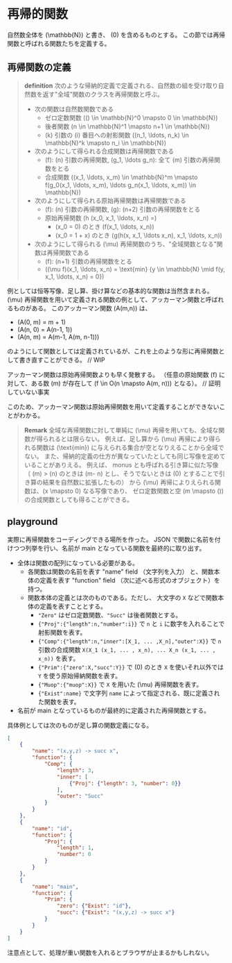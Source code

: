 # 再帰的関数
自然数全体を \(\mathbb{N}\) と書き、 \(0\) を含めるものとする。
この節では再帰関数と呼ばれる関数たちを定義する。

## 再帰関数の定義

> **definition**
> 次のような帰納的定義で定義される、自然数の組を受け取り自然数を返す"全域"関数のクラスを再帰関数と呼ぶ。
> - 次の関数は自然数関数である
>   - ゼロ定数関数 \(() \in \mathbb{N}^0 \mapsto 0 \in \mathbb{N}\)
>   - 後者関数 \(n \in \mathbb{N}^1 \mapsto n+1 \in \mathbb{N}\)
>   - \(k\) 引数の \(i\) 番目への射影関数 \((n_1, \ldots, n_k) \in \mathbb{N}^k \mapsto n_i \in \mathbb{N}\)
> - 次のようにして得られる合成関数は再帰関数である
>   - \(f\): \(n\) 引数の再帰関数, \(g_1, \ldots g_n\): 全て \(m\) 引数の再帰関数をとる
>   - 合成関数 \((x_1, \ldots, x_m) \in \mathbb{N}^m \mapsto f(g_0(x_1, \ldots, x_m), \ldots g_n(x_1, \ldots, x_m)) \in \mathbb{N}\)
> - 次のようにして得られる原始再帰関数は再帰関数である
>   - \(f\): \(n\) 引数の再帰関数, \(g\): \(n+2\) 引数の再帰関数をとる
>   - 原始再帰関数 \(h (x_0, x_1, \ldots, x_n) =\)
>       - \(x_0 = 0\) のとき \(f(x_1, \ldots, x_n)\)
>       - \(x_0 = 1 + x\) のとき \(g(h(x, x_1, \ldots x_n), x_1, \ldots, x_n)\)
> - 次のようにして得られる \(\mu\) 再帰関数のうち、"全域関数となる"関数は再帰関数である
>   - \(f\): \(n+1\) 引数の再帰関数をとる
>   - \((\mu f)(x_1, \ldots, x_n) = \text{min} \{y \in \mathbb{N} \mid f(y, x_1, \ldots, x_n) = 0\}\)

例としては恒等写像、足し算、掛け算などの基本的な関数は当然含まれる。
\(\mu\) 再帰関数を用いて定義される関数の例として、アッカーマン関数と呼ばれるものがある。
このアッカーマン関数 \(A(m,n)\) は、

- \(A(0, m) = m + 1\)
- \(A(n, 0) = A(n-1, 1)\)
- \(A(n, m) = A(m-1, A(m, n-1))\)

のようにして関数としては定義されているが、これを上のような形に再帰関数として書き直すことができる。
// WIP

アッカーマン関数は原始再帰関数よりも早く発散する。
（任意の原始関数 \(f\) に対して、ある数 \(m\) が存在して \(f \in O(n \mapsto A(m, n))\) となる）。
// 証明していない事実

このため、アッカーマン関数は原始再帰関数を用いて定義することができないことがわかる。

> **Remark**
> 全域な再帰関数に対して単純に \(\mu\) 再帰を用いても、全域な関数が得られるとは限らない。
> 例えば、足し算から \(\mu\) 再帰により得られる関数は \(\text{min}\) に与えられる集合が空となりえることから全域でない。
> また、帰納的定義の仕方が異なっていたとしても同じ写像を定めていることがありえる。
> 例えば、 monus とも呼ばれる引き算に似た写像
>（ \(m\) > \(n\) のときは \(m- n\) とし、そうでないときは \(0\) とすることで引き算の結果を自然数に拡張したもの）
> から \(\mu\) 再帰によりえられる関数は、\(x \mapsto 0\) なる写像であり、
> ゼロ定数関数と空 \(m \mapsto ()\) の合成関数としても得ることができる。

## playground

実際に再帰関数をコーディングできる場所を作った。
JSON で関数に名前を付けつつ列挙を行い、名前が main となっている関数を最終的に取り出す。

- 全体は関数の配列になっている必要がある。
    - 各関数は関数の名前を表す "name" field （文字列を入力） と、関数本体の定義を表す "function" field （次に述べる形式のオブジェクト）を持つ。
    - 関数本体の定義とは次のものである。ただし、 大文字の `X` などで関数本体の定義を表すこととする。
        - `"Zero"` はゼロ定数関数、`"Succ"` は後者関数とする。
        - `{"Proj":{"length":n,"number":i}}` で `n` と `i` に数字を入れることで射影関数を表す。
        - `{"Comp":{"length":n,"inner":[X_1, ... ,X_n],"outer":X}}` で `n` 引数の合成関数 `X(X_1 (x_1, ... , x_n), ... X_n (x_1, ... , x_n))` を表す。
        - `{"Prim":{"zero":X,"succ":Y}}` で \(0\) のとき `X` を使いそれ以外では `Y` を使う原始帰納関数を表す。
        - `{"Muop":{"muop":X}}` で `X` を用いた \(\mu\) 再帰関数を表す。
        - `{"Exist":name}` で文字列 `name` によって指定される、既に定義された関数を表す。
- 名前が main となっているものが最終的に定義された再帰関数とする。

具体例としては次のものが足し算の関数定義になる。
```json
[
    {
        "name": "(x,y,z) -> succ x",
        "function": {
            "Comp": {
                "length": 3,
                "inner": [
                    {"Proj": {"length": 3, "number": 0}}
                ],
                "outer": "Succ"
            }
        }
    },
    {
        "name": "id",
        "function": {
            "Proj": {
                "length": 1,
                "number": 0
            }
        }
    },
    {
        "name": "main",
        "function": {
            "Prim": {
                "zero": {"Exist": "id"},
                "succ": {"Exist": "(x,y,z) -> succ x"}
            }
        }
    }
]
```

注意点として、処理が重い関数を入れるとブラウザが止まるかもしれない。

<component id="recursive_function_playground">
